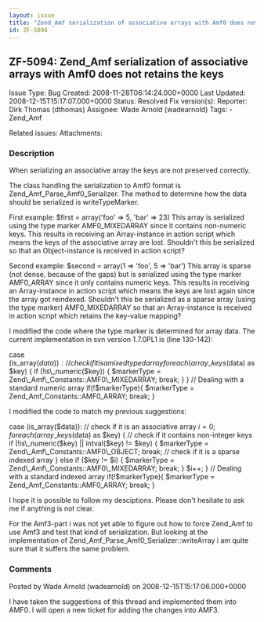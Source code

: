 ```yaml
---
layout: issue
title: "Zend_Amf serialization of associative arrays with Amf0 does not retains the keys"
id: ZF-5094
---
```


ZF-5094: Zend\_Amf serialization of associative arrays with Amf0 does not retains the keys
------------------------------------------------------------------------------------------

 Issue Type: Bug Created: 2008-11-28T06:14:24.000+0000 Last Updated: 2008-12-15T15:17:07.000+0000 Status: Resolved Fix version(s): 
 Reporter:  Dirk Thomas (dthomas)  Assignee:  Wade Arnold (wadearnold)  Tags: - Zend\_Amf
 
 Related issues: 
 Attachments: 
### Description

When serializing an associative array the keys are not preserved correctly.

The class handling the serialization to Amf0 format is Zend\_Amf\_Parse\_Amf0\_Serializer. The method to determine how the data should be serialized is writeTypeMarker.

First example: $first = array('foo' => 5, 'bar' => 23) This array is serialized using the type marker AMF0\_MIXEDARRAY since it contains non-numeric keys. This results in receiving an Array-instance in action script which means the keys of the associative array are lost. Shouldn't this be serialized so that an Object-instance is received in action script?

Second example: $second = array(1 => 'foo', 5 => 'bar') This array is sparse (not dense, because of the gaps) but is serialized using the type marker AMF0\_ARRAY since it only contains numeric keys. This results in receiving an Array-instance in action script which means the keys are lost again since the array got reindexed. Shouldn't this be serialized as a sparse array (using the type marker) AMF0\_MIXEDARRAY so that an Array-instance is received in action script which retains the key-value mapping?

I modified the code where the type marker is determined for array data. The current implementation in svn version 1.7.0PL1 is (line 130-142):

case (is\_array($data)): // check if it is a mixed typed array foreach (array\_keys($data) as $key) { if (!is\_numeric($key)) { $markerType = Zend\_Amf\_Constants::AMF0\_MIXEDARRAY; break; } } // Dealing with a standard numeric array if(!$markerType){ $markerType = Zend\_Amf\_Constants::AMF0\_ARRAY; break; }

I modified the code to match my previous suggestions:

case (is\_array($data)): // check if it is an associative array $i = 0; foreach (array\_keys($data) as $key) { // check if it contains non-integer keys if (!is\_numeric($key) || intval($key) != $key) { $markerType = Zend\_Amf\_Constants::AMF0\_OBJECT; break; // check if it is a sparse indexed array } else if ($key != $i) { $markerType = Zend\_Amf\_Constants::AMF0\_MIXEDARRAY; break; } $i++; } // Dealing with a standard indexed array if(!$markerType){ $markerType = Zend\_Amf\_Constants::AMF0\_ARRAY; break; }

I hope it is possible to follow my desciptions. Please don't hesitate to ask me if anything is not clear.

For the Amf3-part i was not yet able to figure out how to force Zend\_Amf to use Amf3 and test that kind of serialization. But looking at the implementation of Zend\_Amf\_Parse\_Amf0\_Serializer::writeArray i am quite sure that it suffers the same problem.

 

 

### Comments

Posted by Wade Arnold (wadearnold) on 2008-12-15T15:17:06.000+0000

I have taken the suggestions of this thread and implemented them into AMF0. I will open a new ticket for adding the changes into AMF3.

 

 